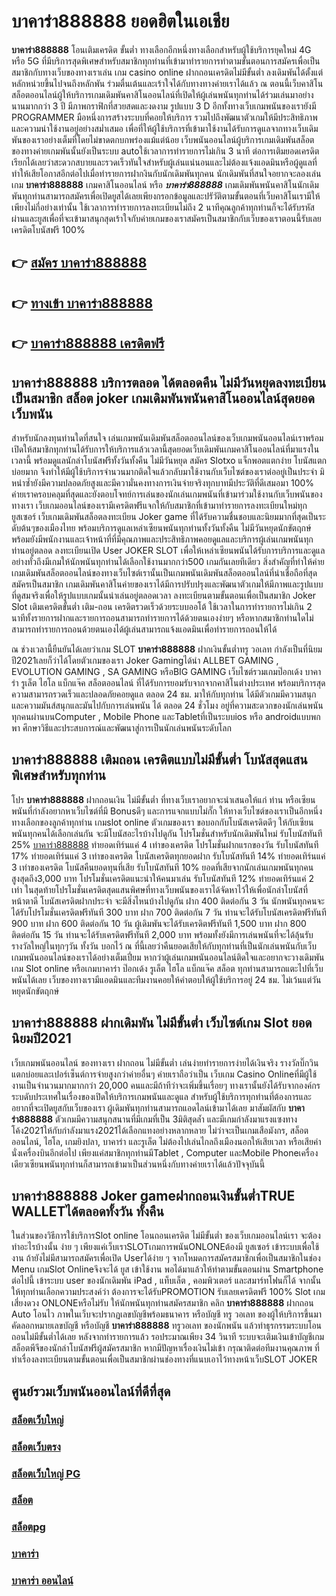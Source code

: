 # บาคาร่า888888  ยอดฮิตในเอเชีย 

**บาคาร่า888888** โอนเติมเครดิต ขั้นต่ำ  ทางเลือกอีกหนึ่งทางเลือกสำหรับผู้ใช้บริการยุคใหม่ 4G หรือ 5G ที่มีบริการสุดพิเศษสำหรับสมาชิกทุกท่านที่เข้ามาทำรายการทำตามขั้นตอนการสมัครเพื่อเป็นสมาชิกกับทางเว็บของทางเราเล่น เกม casino online ฝากถอนเครดิตไม่มีขั้นต่ำ ลงเดิมพันได้ตั้งแต่ หลักหน่วยขึ้นไปจนถึงหลักพัน ร่วมตื่นเต้นและเร้าใจได้กับทางทางค่ายเราได้แล้ว ณ ตอนนี้เว็บคาสิโนสล็อตออนไลน์ผู้ให้บริการเกมเดิมพันคาสิโนออนไลน์ที่เปิดให้ผู้เล่นพนันทุกท่านได้ร่วมเล่นมาอย่างนานมากกว่า 3 ปี มีภาพกราฟิกที่สวยสดและงดงาม รูปแบบ 3 D
อีกทั้งทางเว็บเกมพนันของเรายังมี  PROGRAMMER มือหนึ่งการสร้างระบบที่คอยให้บริการ  รวมไปถึงพัฒนาตัวเกมให้มีประสิทธิภาพและความน่าใช้งานอยู่อย่างสม่ำเสมอ เพื่อที่ให้ผู้ใช้บริการที่เข้ามาใช้งานได้รับการดูแลจากทางเว็บเดิมพันของเราอย่างเต็มที่โดยไม่ขาดตกบกพร่องแม้แต่น้อย เว็บพนันออนไลน์ผู้บริการเกมเดิมพันสล็อตของทางค่ายเกมพันนั้นยังเป็นระบบ autoใช้เวลาการทำรายการไม่เกิน 3 นาที ต่อการเติมยอดเครดิต เรียกได้เลยว่าสะดวกสบายและรวดเร็วทันใจสำหรับผู้เล่นแน่นอนและไม่ต้องแจ้งแอดมินหรือผู้ดูแลที่ทำให้เสียโอกาสอีกต่อไปเมื่อทำรายการฝากงินกับนักเดิมพันทุกคน
นักเดิมพันที่สนใจอยากจะลองเล่นเกม **บาคาร่า888888** เกมคาสิโนออนไลน์ หรือ ***บาคาร่า888888*** เกมเดิมพันพนันคาสิโนนักเดิมพันทุกท่านสามารถสมัครเพื่อเปิดยูสได้เลยเพียงกรอกข้อมูลและปรัวัติตามขั้นตอนที่เว็บคาสิโนเรามีให้เพียงไม่กี่อย่างเท่านั้น ใช้เวลาการทำรายการลงทะเบียนไม่ถึง 2 นาทีคุณลูกค้าทุกท่านก็จะได้รับรหัสผ่านและยูสเพื่อที่จะเข้ามาสนุกสุดเร้าใจกับค่ายเกมของเราสมัครเป็นสมาชิกกับเว็บของเราตอนนี้รับเลยเครดิตโบนัสฟรี 100%

## 👉 [สมัคร บาคาร่า888888](https://archa888.com/)
## 👉 [ทางเข้า บาคาร่า888888](https://archa888.com/)
## 👉 [บาคาร่า888888 เครดิตฟรี](https://archa888.com/)

## บาคาร่า888888 บริการตลอด ได้ตลอดคืน ไม่มีวันหยุดลงทะเบียนเป็นสมาชิก สล็อต joker เกมเดิมพันพนันคาสิโนออนไลน์สุดยอดเว็บพนัน

สำหรับนักลงทุนท่านใดที่สนใจ เล่นเกมพนันเดิมพันสล็อตออนไลน์ของเว็บเกมพนันออนไลน์เราพร้อมเปิดให้สมาชิกทุกท่านได้รับการให้บริการแล้วเวลานี้สุดยอดเว็บเดิมพันเกมคาสิโนออนไลน์ที่มาแรงในเวลานี้ พร้อมดูแลนักล่าโบนัสฟรีทั้งวันทั้งคืน ไม่มีวันหยุด สมัคร Slotxo แจ็กพอตแตกง่าย โบนัสแตกบ่อยมาก จึงทำให้มีผู้ใช้บริการจำนวนมากติดใจแล้วกลับมาใช้งานกับเว็บไซต์ของเราต่ออยู่เป็นประจำ มิหนำซ้ำยังมีความปลอดภัยสูงและมีความั่นคงทางการเงินจ่ายจริงทุกบาทมีประวัติที่ดีเสมอมา 100% ค่ายเราครอบคลุมที่สุดและยังตอบโจทย์การเล่นของนักเล่นเกมพนันที่เข้ามาร่วมใช้งานกับเว็บพนันของทางเรา
เว็บเกมออนไลน์ของเรามีเครดิตฟรีแจกให้กับสมาชิกที่เข้ามาทำรายการลงทะเบียนใหม่ทุกยูสเซอร์ เว็บเกมเดิมพันสล็อตลงทะเบียน Joker game ที่ได้รับความชื่นชอบและนิยมมากที่สุดเป็นระดับต้นๆของเมืองไทย พร้อมบริการดูแลเหล่าเซียนพนันทุกท่านทั้งวันทั้งคืน ไม่มีวันหยุดนักขัตฤกษ์พร้อมยังมีพนักงานและเจ้าหน้าที่ที่มีคุณภาพและประสิทธิภาพคอยดูแลและบริการผู้เล่นเกมพนันทุกท่านอยู่ตลอด ลงทะเบียนเปิด User JOKER SLOT เพื่อให้เหล่าเซียนพนันได้รับการบริการและดูแลอย่างทั่วถึงมีเกมให้นักพนันทุกท่านได้เลือกใช้งานมากกว่า500 เกมกันเลยทีเดียว
สิ่งสำคัญที่ทำให้ค่ายเกมเดิมพันสล็อตออนไลน์ของทางเว็บไซต์เรานั้นเป็นเกมพนันเดิมพันสล็อตออนไลน์ที่น่าเชื่อถือที่สุด สมัครเป็นสมาชิก  เกมเดิมพันคาสิโนค่ายของเราได้มีการปรับปรุงและพัฒนาตัวเกมให้มีภาพและรูปแบบที่ดูสมจริงเพื่อให้รูปแบบเกมนั้นน่าเล่นอยู่ตลอดเวลา ลงทะเบียนตามขั้นตอนเพื่อเป็นสมาชิก Joker Slot เติมเครดิตขั้นต่ำ เติม-ถอน เครดิตรวดเร็วด้วยระบบออโต้ ใช้เวลาในการทำรายการไม่เกิน 2 นาทีทั้งรายการฝากและรายการถอนสามารถทำรายการได้ด้วยตนเองง่ายๆ หรือหากสมาชิกท่านใดไม่สามารถทำรายการถอนด้วยตนเองได้ผู้เล่นสามารถแจ้งแอดมินเพื่อทำรายการถอนให้ได้

ณ ช่วงเวลานี้ยืนยันได้เลยว่าเกม SLOT **บาคาร่า888888** ฝากเงินขั้นต่ำทรู วอเลท กำลังเป็นที่นิยมปี2021เลยก็ว่าได้โดยตัวเกมของเรา Joker Gamingได้นำ ALLBET GAMING , EVOLUTION GAMING , SA GAMING หรือBIG GAMING เว็บไซต์รวมเกมป๊อกเด้ง บาคาร่า รูเล็ต ไฮโล แบ็กแจ๊ค สล็อตออนไลน์ ที่ได้รับการยอมรับจากจากคาสิโนต่างประเทศ พร้อมบริการสุดความสามารถรวดเร็วและปลอดภัยคอยดูแล ตลอด 24 ชม. มาให้กับทุกท่าน ได้มีตัวเกมมีความสนุกและความมันส์สนุกและมันไปกับการเล่นพนัน ได้ ตลอด 24 ชั่วโมง อยู่ที่ความสะดวกของนักเล่นพนันทุกคนผ่านบนComputer , Mobile Phone และTabletที่เป็นระบบios หรือ androidแบบพกพา ศึกษาวิธีและประสบการณ์และพัฒนาสู่การเป็นนักเล่นพนันระดับโลก

## บาคาร่า888888 เติมถอน เครดิตแบบไม่มีขั้นต่ำ โบนัสสุดแสนพิเศษสำหรับทุกท่าน

โปร **บาคาร่า888888** ฝากถอนเงิน ไม่มีขั้นต่ำ ที่ทางเว็บเราอยากจะนำเสนอให้แก่  ท่าน หรือเซียนพนันที่กำลังอยากหาเว็บไซต์ที่มี Bonusดีๆ และการแจกแบบไม่กั๊ก ให้ทางเว็บไซต์ของเราเป็นอีกหนึ่งทางเลือกของลูกค้าทุกท่าน เกมslot online ตัวเกมของเรา ขอบอกกับโบนัสเครดิตดีๆ ให้กับเซียนพนันทุกคนได้เลือกเล่นกัน จะมีโบนัสอะไรบ้างไปดูกัน
โปรโมชั่นสำหรับนักเดิมพันใหม่ รับโบนัสทันที 25% [บาคาร่า888888](https://archa888.com/) ทำยอดเทิร์นแค่ 4 เท่าของเครดิต
โปรโมชั่นฝากแรกของวัน รับโบนัสทันที 17% ทำยอดเทิร์นแค่ 3 เท่าของเครดิต
โบนัสเครดิตทุกยอดฝาก รับโบนัสทันที 14% ทำยอดเทิร์นแค่ 3 เท่าของเครดิต
โบนัสคืนยอดทุนที่เสีย รับโบนัสทันที 10% ยอดที่เสียจากนักเล่นเกมพนันทุกคน สูงสุดถึง3,000 บาท
โปรโมชั่นเครดิตแนะนำให้คนมาเล่น รับโบนัสทันที 12% ทำยอดเทิร์นแค่ 2 เท่า
ในสุดท้ายโปรโมชั่นเครดิตสุดแสนพิศษที่ทางเว็บพนันของเราได้จัดหาไว้ให้เพื่อนักล่าโบนัสที่หน้าตาดี โบนัสเครดิตฝากประจำ จะมีสิ่งไหนบ้างไปดูกัน
ฝาก 400 ติดต่อกัน 3 วัน นักพนันทุกคนจะได้รับโปรโมชั่นเครดิตฟรีทันที 300 บาท
ฝาก 700 ติดต่อกัน 7 วัน ท่านจะได้รับโบนัสเครดิตฟรีทันที 900 บาท
ฝาก 600 ติดต่อกัน 10 วัน ผู้เดิมพันจะได้รับเครดิตฟรีทันที 1,500 บาท
ฝาก 800 ติดต่อกัน 15 วัน ท่านจะได้รับเครดิตฟรีทันที 2,000 บาท
พร้อมทั้งยังมีการเล่นพนันที่จะได้ลุ้นรับรางวัลใหญ่ในทุกๆวัน ทั้งวัน บอกไว้ ณ ที่นี้เลยว่าคืนยอดเสียให้กับทุกท่านที่เป็นนักเล่นพนันกับเว็บเกมพนันออนไลน์ของเราได้อย่างเต็มเปี่ยม หากว่าผู้เล่นเกมพนันออนไลน์ติดใจและอยากจะวางเดิมพัน เกม Slot online หรือเกมบาคาร่า ป๊อกเด้ง รูเล็ต ไฮโล แบ็กแจ๊ค สล็อต ทุกท่านสามารถแตะไปที่เว็บพนันได้เลย เว็บของทางเรามีแอดมินและทีมงานคอยให้คำตอบให้ผู้ใช้บริการอยู่ 24 ชม. ไม่เว้นแต่วันหยุดนักขัตฤกษ์

## บาคาร่า888888 ฝากเดิมพัน ไม่มีขั้นต่ำ  เว็บไซต์เกม Slot ยอดนิยมปี2021

เว็บเกมพนันออนไลน์ ของทางเรา ฝากถอน ไม่มีขั้นต่ำ เล่นง่ายทำรายการง่ายได้เงินจริง รางวัลบิ๊กวินแตกบ่อยและเปอร์เซ็นต์การจ่ายสูงกว่าค่ายอื่นๆ ค่ายเราถือว่าเป็น เว็บเกม  Casino Onlineที่มีผู้ใช้งานเป็นจำนวนมากมากกว่า 20,000 คนและมีถ้าทีว่าจะเพิ่มขึ้นเรื่อยๆ ทางเรานั้นยังได้รับจากองค์กรระบดับประเทศในเรื่องของเปิดให้บริการเกมพนันและดูแล สำหรับผู้ใช้บริการทุกท่านที่ต้องการและอยากที่จะเปิดยูสกับเว็บของเรา ผู้เดิมพันทุกท่านสามารถแอดไลน์เข้ามาได้เลย
	มาสัมผัสกับ **บาคาร่า888888** ตัวเกมมีความสนุกสนานที่มีเกมที่เป็น 3มิติสุดล้ำ และมีเกมกำลังมาแรงแซงทางโค้ง2021ให้กับกำลังมาแรง2021ได้เลือกแทงอย่างหลากหลาย  ไม่ว่าจะเป็นเกมเสือมังกร, สล็อตออนไลน์, ไฮโล, เกมยิงปลา, บาคาร่า และรูเล็ต ไม่ต้องไปเล่นไกลถึงเมืองนอกให้เสียเวลา หรือเสียค่านั่งเครื่องบินอีกต่อไป เพียงแค่สมาชิกทุกท่านมีTablet , Computer และMobile Phoneเครื่องเดียวเซียนพนันทุกท่านก็สามารถเข้ามาเป็นส่วนหนึ่งกับทางค่ายเราได้แล้วปัจจุบันนี้

## บาคาร่า888888 Joker gameฝากถอนเงินขั้นต่ำTRUE WALLETได้ตลอดทั้งวัน ทั้งคืน

ในส่วนของวิธีการใช้บริการSlot online โอนถอนเครดิต ไม่มีขั้นต่ำ ของเว็บเกมออนไลน์เรา จะต้องทำอะไรบ้างนั้น ง่าย ๆ เพียงแค่เว็บเราSLOTเกมการพนันONLONEต้องมี ยูสเซอร์ เข้าระบบเพื่อใช้งาน ถ้ายังไม่มีสามารถสมัครเพื่อเปิด Userได้ง่าย ๆ จากโหมดการสมัครสมาชิกเพื่อเป็นสมาชิกในช่อง Menu เกมSlot Onlineจึงจะได้ ยูส เข้าใช้งาน พอได้มาแล้วให้ทำตามขั้นตอนผ่าน Smartphone ต่อไปนี้
เข้าระบบ user  ของนักเดิมพัน iPad , แท็บเล็ต , คอมพิวเตอร์ และสมาร์ทโฟนก็ได้
จากนั้นให้ทุกท่านเลือกความประสงค์ว่า ต้องการจะได้รับPROMOTION รับเลยเครดิตฟรี 100% Slot เกมเสี่ยงดวง ONLONEหรือไม่รับ
ให้นักพนันทุกท่านสมัครสมาชิก คลิก **บาคาร่า888888** ฝากถอน Auto โอนไว ภาพในเว็บจะปรากฏเลขบัญชีพร้อมธนาคาร หรือบัญชี ทรู วอเลท ของผู้ให้บริการขึ้นมา
คัดลอกหมายเลขบัญชี หรือบัญชี **บาคาร่า888888** ทรูวอเลท ของนักพนัน แล้วทำธุรกรรมระบบโอนถอนไม่มีขั้นต่ำได้เลย
หลังจากทำรายการแล้ว รอประมาณเพียง 34 วินาที ระบบจะเติมเงินเข้าบัญชีเกมสล็อตพีจีของนักล่าโบนัสฟรีผู้สมัครสมาชิก
หากมีปัญหาเรื่องเงินไม่เข้า กรุณาติดต่อทีมงานคุณภาพ ที่ทำเรื่องลงทะเบียนตามขั้นตอนเพื่อเป็นสมาชิกผ่านช่องทางที่แนบเอาไว้ทางหน้าเว็บSLOT JOKER

## ศูนย์รวมเว็บพนันออนไลน์ที่ดีที่สุด

### [สล็อตเว็บใหญ่](https://archa888.com/)
### [สล็อตเว็บตรง](https://slot168boy.com/)
### [สล็อตเว็บใหญ่ PG](https://archa888.com/)
### [สล็อต](https://atom.io/themes/%E0%B8%AA%E0%B8%A5%E0%B9%87%E0%B8%AD%E0%B8%95%E3%80%90%E0%B9%80%E0%B8%A7%E0%B9%87%E0%B8%9A%20%E0%B8%AA%E0%B8%A5%E0%B9%87%E0%B8%AD%E0%B8%95%20%E0%B8%AD%E0%B8%AD%E0%B8%99%E0%B9%84%E0%B8%A5%E0%B8%99%E0%B9%8C%20%E0%B8%AD%E0%B8%B1%E0%B8%99%E0%B8%94%E0%B8%B1%E0%B8%9A%201%E3%80%91)
### [สล็อตpg](https://atom.io/themes/%E0%B8%AA%E0%B8%A5%E0%B9%87%E0%B8%AD%E0%B8%95pg%E3%80%90pg%20slot%201%20%E0%B8%9A%E0%B8%B2%E0%B8%97%E3%80%91)
### [บาคาร่า](https://atom.io/themes/%E0%B8%9A%E0%B8%B2%E0%B8%84%E0%B8%B2%E0%B8%A3%E0%B9%88%E0%B8%B2%E3%80%90%E0%B8%82%E0%B8%B1%E0%B9%89%E0%B8%99%E0%B8%95%E0%B9%88%E0%B8%B3%201%20%E0%B8%9A%E0%B8%B2%E0%B8%97%E3%80%91)
### [บาคาร่า ออนไลน์](https://atom.io/themes/%E0%B8%9A%E0%B8%B2%E0%B8%84%E0%B8%B2%E0%B8%A3%E0%B9%88%E0%B8%B2%20%E0%B8%AD%E0%B8%AD%E0%B8%99%E0%B9%84%E0%B8%A5%E0%B8%99%E0%B9%8C%E3%80%90%E0%B9%80%E0%B8%A7%E0%B9%87%E0%B8%9A%20%E0%B8%AA%E0%B8%A5%E0%B9%87%E0%B8%AD%E0%B8%95%20%E0%B8%AD%E0%B8%AD%E0%B8%99%E0%B9%84%E0%B8%A5%E0%B8%99%E0%B9%8C%20%E0%B8%AD%E0%B8%B1%E0%B8%99%E0%B8%94%E0%B8%B1%E0%B8%9A%201%E3%80%91)
